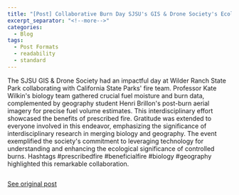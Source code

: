 ```yaml
---
title: "[Post] Collaborative Burn Day SJSU's GIS & Drone Society's Ecological Impact"
excerpt_separator: "<!--more-->"
categories:
  - Blog
tags:
  - Post Formats
  - readability
  - standard
---
```

The SJSU GIS & Drone Society had an impactful day at Wilder Ranch State Park collaborating with California State Parks' fire team. Professor Kate Wilkin's biology team gathered crucial fuel moisture and burn data, complemented by geography student Henri Brillon's post-burn aerial imagery for precise fuel volume estimates. This interdisciplinary effort showcased the benefits of prescribed fire. Gratitude was extended to everyone involved in this endeavor, emphasizing the significance of interdisciplinary research in merging biology and geography. The event exemplified the society's commitment to leveraging technology for understanding and enhancing the ecological significance of controlled burns. Hashtags #prescribedfire #beneficialfire #biology #geography highlighted this remarkable collaboration.

<img src="{{ site.url }}{{ site.baseurl }}/assets/images/Posts/2023110901.jpg" alt="">

[See original post](https://www.linkedin.com/feed/update/urn:li:activity:7128183977990918145/)

